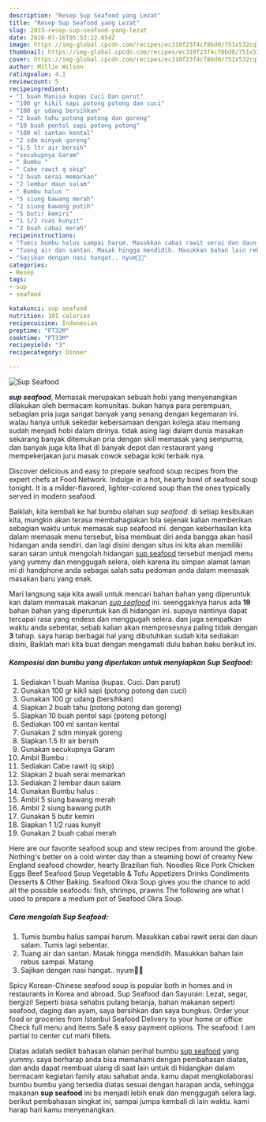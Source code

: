 ```yaml
---
description: "Resep Sup Seafood yang Lezat"
title: "Resep Sup Seafood yang Lezat"
slug: 2033-resep-sup-seafood-yang-lezat
date: 2020-07-16T05:53:22.654Z
image: https://img-global.cpcdn.com/recipes/ec310f23f4cf8bd0/751x532cq70/sup-seafood-foto-resep-utama.jpg
thumbnail: https://img-global.cpcdn.com/recipes/ec310f23f4cf8bd0/751x532cq70/sup-seafood-foto-resep-utama.jpg
cover: https://img-global.cpcdn.com/recipes/ec310f23f4cf8bd0/751x532cq70/sup-seafood-foto-resep-utama.jpg
author: Millie Wilson
ratingvalue: 4.1
reviewcount: 5
recipeingredient:
- "1 buah Manisa kupas Cuci Dan parut"
- "100 gr kikil sapi potong potong dan cuci"
- "100 gr udang bersihkan"
- "2 buah tahu potong potong dan goreng"
- "10 buah pentol sapi potong potong"
- "100 ml santan kental"
- "2 sdm minyak goreng"
- "1.5 ltr air bersih"
- "secukupnya Garam"
- " Bumbu "
- " Cabe rawit q skip"
- "2 buah serai memarkan"
- "2 lembar daun salam"
- " Bumbu halus "
- "5 siung bawang merah"
- "2 siung bawang putih"
- "5 butir kemiri"
- "1 1/2 ruas kunyit"
- "2 buah cabai merah"
recipeinstructions:
- "Tumis bumbu halus sampai harum. Masukkan cabai rawit serai dan daun salam. Tumis lagi sebentar."
- "Tuang air dan santan. Masak hingga mendidih. Masukkan bahan lain rebus sampai. Matang"
- "Sajikan dengan nasi hangat.. nyum🤤🤤"
categories:
- Resep
tags:
- sup
- seafood

katakunci: sup seafood 
nutrition: 101 calories
recipecuisine: Indonesian
preptime: "PT32M"
cooktime: "PT33M"
recipeyield: "3"
recipecategory: Dinner

---
```



![Sup Seafood](https://img-global.cpcdn.com/recipes/ec310f23f4cf8bd0/751x532cq70/sup-seafood-foto-resep-utama.jpg)

<b><i>sup seafood</i></b>, Memasak merupakan sebuah hobi yang menyenangkan dilakukan oleh bermacam komunitas. bukan hanya para perempuan, sebagian pria juga sangat banyak yang senang dengan kegemaran ini. walau hanya untuk sekedar kebersamaan dengan kolega atau memang sudah menjadi hobi dalam dirinya. tidak asing lagi dalam dunia masakan sekarang banyak ditemukan pria dengan skill memasak yang sempurna, dan banyak juga kita lihat di banyak depot dan restaurant yang mempekerjakan juru masak cowok sebagai koki terbaik nya.

Discover delicious and easy to prepare seafood soup recipes from the expert chefs at Food Network. Indulge in a hot, hearty bowl of seafood soup tonight. It is a milder-flavored, lighter-colored soup than the ones typically served in modern seafood.

Baiklah, kita kembali ke hal bumbu olahan <i>sup seafood</i>. di setiap kesibukan kita, mungkin akan terasa membahagiakan bila sejenak kalian memberikan sebagian waktu untuk memasak sup seafood ini. dengan keberhasilan kita dalam memasak menu tersebut, bisa membuat diri anda bangga akan hasil hidangan anda sendiri. dan lagi disini dengan situs ini kita akan memiliki saran saran untuk mengolah hidangan <u>sup seafood</u> tersebut menjadi menu yang yummy dan menggugah selera, oleh karena itu simpan alamat laman ini di handphone anda sebagai salah satu pedoman anda dalam memasak masakan baru yang enak.


Mari langsung saja kita awali untuk mencari bahan bahan yang diperuntuk kan dalam memasak makanan <u><i>sup seafood</i></u> ini. seenggaknya harus ada <b>19</b> bahan bahan yang diperuntuk kan di hidangan ini. supaya nantinya dapat tercapai rasa yang endess dan menggugah selera. dan juga sempatkan waktu anda sebentar, sebab kalian akan memprosesnya paling tidak dengan <b>3</b> tahap. saya harap berbagai hal yang dibutuhkan sudah kita sediakan disini, Baiklah mari kita buat dengan mengamati dulu bahan baku berikut ini.

<!--inarticleads1-->

##### Komposisi dan bumbu yang diperlukan untuk menyiapkan Sup Seafood:

1. Sediakan 1 buah Manisa (kupas. Cuci. Dan parut)
1. Gunakan 100 gr kikil sapi (potong potong dan cuci)
1. Gunakan 100 gr udang (bersihkan)
1. Siapkan 2 buah tahu (potong potong dan goreng)
1. Siapkan 10 buah pentol sapi (potong potong)
1. Sediakan 100 ml santan kental
1. Gunakan 2 sdm minyak goreng
1. Siapkan 1.5 ltr air bersih
1. Gunakan secukupnya Garam
1. Ambil  Bumbu :
1. Sediakan  Cabe rawit (q skip)
1. Siapkan 2 buah serai memarkan
1. Sediakan 2 lembar daun salam
1. Gunakan  Bumbu halus :
1. Ambil 5 siung bawang merah
1. Ambil 2 siung bawang putih
1. Gunakan 5 butir kemiri
1. Siapkan 1 1/2 ruas kunyit
1. Gunakan 2 buah cabai merah


Here are our favorite seafood soup and stew recipes from around the globe. Nothing&#39;s better on a cold winter day than a steaming bowl of creamy New England seafood chowder, hearty Brazilian fish. Noodles Rice Pork Chicken Eggs Beef Seafood Soup Vegetable &amp; Tofu Appetizers Drinks Condiments Desserts &amp; Other Baking. Seafood Okra Soup gives you the chance to add all the possible seafoods: fish, shrimps, prawns The following are what I used to prepare a medium pot of Seafood Okra Soup. 

<!--inarticleads2-->

##### Cara mengolah Sup Seafood:

1. Tumis bumbu halus sampai harum. Masukkan cabai rawit serai dan daun salam. Tumis lagi sebentar.
1. Tuang air dan santan. Masak hingga mendidih. Masukkan bahan lain rebus sampai. Matang
1. Sajikan dengan nasi hangat.. nyum🤤🤤


Spicy Korean-Chinese seafood soup is popular both in homes and in restaurants in Korea and abroad. Sup Seafood dan Sayuran: Lezat, segar, bergizi! Seperti biasa sehabis pulang belanja, bahan makanan seperti seafood, daging dan ayam, saya bersihkan dan saya bungkus. Order your food or groceries from Istanbul Seafood Delivery to your home or office Check full menu and items Safe &amp; easy payment options. The seafood: I am partial to center cut mahi fillets. 

Diatas adalah sedikit bahasan olahan perihal bumbu <u>sup seafood</u> yang yummy. saya berharap anda bisa memahami dengan pembahasan diatas, dan anda dapat membuat ulang di saat lain untuk di hidangkan dalam bermacam kegiatan family atau sahabat anda. kamu dapat mengkolaborasi bumbu bumbu yang tersedia diatas sesuai dengan harapan anda, sehingga makanan <b>sup seafood</b> ini bs menjadi lebih enak dan menggugah selera lagi. berikut pembahasan singkat ini, sampai jumpa kembali di lain waktu. kami harap hari kamu menyenangkan.
